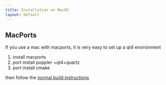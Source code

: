 ```yaml
---
title: Installation on MacOS
layout: default
---
```


## MacPorts
If you use a mac with macports, it is very easy to set up a qt4 environment

1. install macports
2. port install poppler +qt4+quartz
3. port install cmake

then follow the [normal build instructions]

[normal build instructions]: installation/
